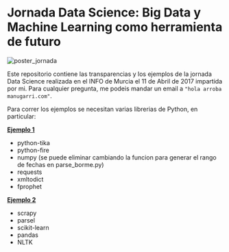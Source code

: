 # Jornada Data Science: Big Data y Machine Learning como herramienta de futuro

![poster_jornada](https://pbs.twimg.com/media/C8fEF2WXUAAIlSe.jpg)

Este repositorio contiene las transparencias y los ejemplos de la jornada Data Science realizada en el INFO de Murcia el 11 de Abril de 2017 impartida por mi. Para cualquier pregunta, me podeis mandar un email a `"hola arroba manugarri.com"`.

Para correr los ejemplos se necesitan varias librerias de Python, en particular:

**[Ejemplo 1](https://github.com/manugarri/jornada_data_science_info_2017/blob/master/ejemplos/Ejemplo1/Ejemplo1-%20Prediccion%20de%20Series%20Temporales.ipynb)**
 - python-tika
 - python-fire
 - numpy (se puede eliminar cambiando la funcion para generar el rango de fechas en parse_borme.py)
 - requests
 - xmltodict 
 - fprophet

**[Ejemplo 2](https://github.com/manugarri/jornada_data_science_info_2017/blob/master/ejemplos/Ejemplo2/Ejemplo2%20-%20Deteccion%20contenido%20adulto.ipynb)**
 - scrapy
 - parsel
 - scikit-learn
 - pandas
 - NLTK
